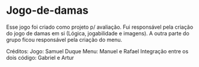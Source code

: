 # Jogo-de-damas
Esse jogo foi criado como projeto p/ avaliação. Fui responsável pela criação do jogo de damas em si (Lógica, jogabilidade e imagens). A outra parte do grupo ficou responsável pela criação do menu.

Créditos:
Jogo: Samuel Duque
Menu: Manuel e Rafael
Integração entre os dois código: Gabriel e Artur

